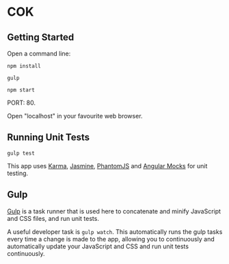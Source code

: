 # COK #

## Getting Started

Open a command line:

```npm install```
   
```gulp ```
   
```npm start```


PORT: 80.

Open "localhost" in your favourite web browser.


## Running Unit Tests

```gulp test```



This app uses [Karma](https://www.npmjs.com/package/karma), [Jasmine](https://www.npmjs.com/package/jasmine), [PhantomJS](http://phantomjs.org/) and [Angular Mocks](https://docs.angularjs.org/api/ngMock) for unit testing. 


## Gulp

[Gulp](http://gulpjs.com/) is a task runner that is used here to concatenate and minify JavaScript and CSS files, and run unit tests. 

A useful developer task is ```gulp watch```. This automatically runs the gulp tasks every time a change is made to the app, allowing you to continuously and automatically update your JavaScript and CSS and run unit tests continuously.
